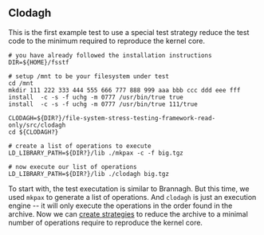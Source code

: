 ## Clodagh

This is the first example test to use a special test strategy reduce the test
code to the minimum required to reproduce the kernel core.

```
# you have already followed the installation instructions
DIR=${HOME}/fsstf

# setup /mnt to be your filesystem under test
cd /mnt
mkdir 111 222 333 444 555 666 777 888 999 aaa bbb ccc ddd eee fff
install  -c -s -f uchg -m 0777 /usr/bin/true true
install  -c -s -f uchg -m 0777 /usr/bin/true 111/true

CLODAGH=${DIR?}/file-system-stress-testing-framework-read-only/src/clodagh
cd ${CLODAGH?}

# create a list of operations to execute
LD_LIBRARY_PATH=${DIR?}/lib ./mkpax -c -f big.tgz

# now execute our list of operations
LD_LIBRARY_PATH=${DIR?}/lib ./clodagh big.tgz

```

To start with, the test executation is similar to Brannagh.  But this time, we
used `mkpax` to generate a list of operations.  And `clodagh` is just an
execution engine -- it will only execute the operations in the order found in
the archive.  Now we can
[create strategies](https://code.google.com/p/file-system-stress-testing-framework/wiki/FreeBSDKern159971)
to reduce the archive to a minimal number of operations require to reproduce
the kernel core.
